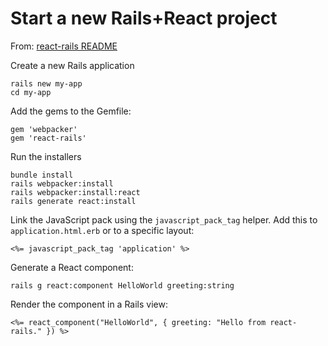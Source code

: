 # Start a new Rails+React project

From: [react-rails README](https://github.com/reactjs/react-rails)

Create a new Rails application

```
rails new my-app
cd my-app
```

Add the gems to the Gemfile:

```
gem 'webpacker'
gem 'react-rails'
```

Run the installers

```
bundle install
rails webpacker:install
rails webpacker:install:react
rails generate react:install
```

Link the JavaScript pack using the `javascript_pack_tag` helper. Add this to `application.html.erb` or to a specific layout:

```
<%= javascript_pack_tag 'application' %>
```

Generate a React component:

```
rails g react:component HelloWorld greeting:string
```

Render the component in a Rails view:

```
<%= react_component("HelloWorld", { greeting: "Hello from react-rails." }) %>
```
